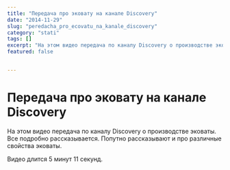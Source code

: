 ```yaml
---
title: "Передача про эковату на канале Discovery"
date: "2014-11-29"
slug: "peredacha_pro_ecovatu_na_kanale_discovery"
category: "stati"
tags: []
excerpt: "На этом видео передача по каналу Discovery о производстве эковаты. Все подробно рассказывается. Попутно рассказывают и про различные свойства эковаты. Видео длится 5 минут 11 секунд...."
featured: false


---
```


# Передача про эковату на канале Discovery

На этом видео передача по каналу Discovery о производстве эковаты. Все подробно рассказывается. Попутно рассказывают и про различные свойства эковаты.

Видео длится 5 минут 11 секунд.

